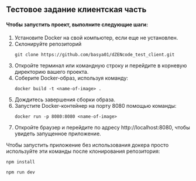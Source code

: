 ## Тестовое задание клиентская часть
#### Чтобы запустить проект, выполните следующие шаги:
1. Установите Docker на свой компьютер, если еще не установлен.
2. Склонируйте репозиторий
	```
   git clone https://github.com/basya01/dZENcode_test_client.git
   ```
3. Откройте терминал или командную строку и перейдите в корневую директорию вашего проекта.
4. Соберите Docker-образ, используя команду:
	```
	docker build -t <name-of-image> .
   ```
5. Дождитесь завершения сборки образа.
6. Запустите Docker-контейнер на порту 8080 помощью команды:
   ```
   docker run -p 8080:8080 <name-of-image>
   ```
7. Откройте браузер и перейдите по адресу http://localhost:8080, чтобы увидеть запущенное приложение.

Чтобы запустить приложение без использования докера просто используйте эти команды после клонирования репозитория:
```
npm install
```
```
npm run dev
```
